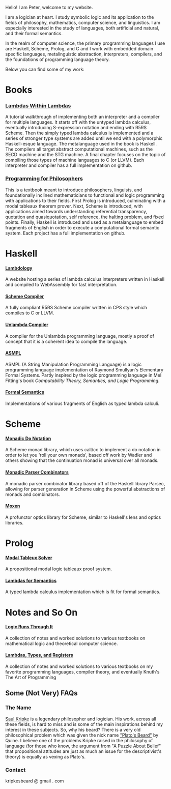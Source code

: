 Hello! I am Peter, welcome to my website.

I am a logician at heart. I study symbolic logic and its application to the fields of philosophy, mathematics, computer science, and linguistics. I am especially interested in 
the study of languages, both artificial and natural, and their formal semantics. 

In the realm of computer science, the primary programming languages I use are Haskell, Scheme, Prolog, and C and I work with embedded domain specific 
languages, metalinguistic abstraction, interpreters, compilers, and the foundations of programming language theory.



Below you can find some of my work:

# Books

### [Lambdas Within Lambdas]()

A tutorial walkthrough of implementing both an interpreter and a compiler for multiple languages. It starts
off with the untyped lambda calculus, eventually introducing S-expression notation and ending with R5RS Scheme.
Then the simply typed lambda calculus is implemented and a series of stronger type systems are added until we 
end with a polymorphic Haskell-esque language. The metalanguage used in the book is Haskell. The compilers all
target abstract computational machines, such as the SECD machine and the STG machine. A final chapter focuses 
on the topic of compiling those types of machine languages to C (or LLVM). Each interpreter and compiler
has a full implementation on github.

### [Programming for Philosophers]()

This is a textbook meant to introduce philosophers, linguists, and foundationally inclined mathematicians
to functional and logic programming with applications to their fields. First Prolog is introduced, culminating with
a modal tableaux theorem prover. Next, Scheme is introduced, with applications aimed towards understanding referential transparency,
quotation and quasiquotation, self reference, the halting problem, and fixed points. Finally, Haskell is introduced and used as a metalanguage
to embed fragments of English in order to execute a computational formal semantic system. Each project has a full implementation
on github.



# Haskell


#### [Lambdology](https://github.com/KripkesBeard/lambda.io) 

A website hosting a series of lambda calculus interpreters written in Haskell and compiled to WebAssembly for fast interpretation. 


#### [Scheme Compiler]()

A fully compliant R5RS Scheme compiler written in CPS style which compiles to C or LLVM. 


#### [Unlambda Compiler]()

A compiler for the Unlambda programming language, mostly a proof of concept that it *is* a coherent idea to compile the language.


#### [ASMPL]()

ASMPL (A String Manipulation Programming Language) is a logic programming language implementation of Raymond Smullyan's Elementary Formal Systems. Partly inspired by the logic 
programming language in Mel Fitting's book *Computability Theory, Semantics, and Logic Programming*.


#### [Formal Semantics]()

Implementations of various fragments of English as typed lambda calculi.



# Scheme

#### [Monadic Do Notation]()

A Scheme monad library, which uses call/cc to implement a do notation in order to let you 'roll your own monads', based off work by Wadler and others showing that the continuation 
monad is universal over all monads.


#### [Monadic Parser Combinators]()

A monadic parser combinator library based off of the Haskell library Parsec, allowing for parser generation in Scheme using the powerful abstractions of monads and combinators.


#### [Moxen]()

A profunctor optics library for Scheme, similar to Haskell's lens and optics libraries. 



# Prolog

#### [Modal Tableux Solver]()

A propositional modal logic tableaux proof system.


#### [Lambdas for Semantics]()

A typed lambda calculus implementation which is fit for formal semantics. 



# Notes and So On

#### [Logic Runs Through It](https://github.com/KripkesBeard/Logic-Runs-Through-It)

A collection of notes and worked solutions to various textbooks on mathematical logic and theoretical computer science.


#### [Lambdas, Types, and Registers](https://github.com/KripkesBeard/Lambdas-Types-and-Registers)

A collection of notes and worked solutions to various textbooks on my favorite programming languages, compiler theory, and eventually Knuth's The Art of Programming



## Some (Not Very) FAQs

### The Name

[Saul Kripke](https://en.wikipedia.org/wiki/Saul_Kripke) is a legendary philosopher and logician. His work, across all these fields, is hard to miss and is some of the main 
inspirations behind my interest in these subjects. So, why his beard? There is a very old philosophical problem which was given the nick name 
["Plato's Beard"](https://en.wikipedia.org/wiki/Plato%27s_beard) by Quine. I believe one of the problems Kripke raised in the philosophy of language (for those who know, the 
argument from "A Puzzle About Belief" that propositional attitudes are just as much an issue for the descriptivist's theory) is equally as vexing as Plato's.


### Contact

kripkesbeard @ gmail . com

